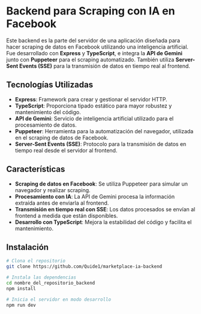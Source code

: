 # Backend para Scraping con IA en Facebook

Este backend es la parte del servidor de una aplicación diseñada para hacer scraping de datos en Facebook utilizando una inteligencia artificial. Fue desarrollado con **Express** y **TypeScript**, e integra la **API de Gemini** junto con **Puppeteer** para el scraping automatizado. También utiliza **Server-Sent Events (SSE)** para la transmisión de datos en tiempo real al frontend.

## Tecnologías Utilizadas

- **Express**: Framework para crear y gestionar el servidor HTTP.
- **TypeScript**: Proporciona tipado estático para mayor robustez y mantenimiento del código.
- **API de Gemini**: Servicio de inteligencia artificial utilizado para el procesamiento de datos.
- **Puppeteer**: Herramienta para la automatización del navegador, utilizada en el scraping de datos de Facebook.
- **Server-Sent Events (SSE)**: Protocolo para la transmisión de datos en tiempo real desde el servidor al frontend.

## Características

- **Scraping de datos en Facebook**: Se utiliza Puppeteer para simular un navegador y realizar scraping.
- **Procesamiento con IA**: La API de Gemini procesa la información extraída antes de enviarla al frontend.
- **Transmisión en tiempo real con SSE**: Los datos procesados se envían al frontend a medida que están disponibles.
- **Desarrollo con TypeScript**: Mejora la estabilidad del código y facilita el mantenimiento.

## Instalación

```bash
# Clona el repositorio
git clone https://github.com/Quide1/marketplace-ia-backend

# Instala las dependencias
cd nombre_del_repositorio_backend
npm install

# Inicia el servidor en modo desarrollo
npm run dev
